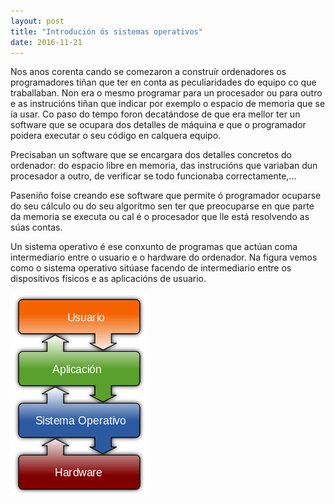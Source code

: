 ```yaml
---
layout: post
title: "Introdución ós sistemas operativos"
date: 2016-11-21
---
```


Nos anos corenta cando se comezaron a construír ordenadores os programadores tiñan que ter en conta as peculiaridades do equipo co que traballaban. Non era o mesmo programar para un procesador ou para outro e as instrucións tiñan que indicar por exemplo o espacio de memoria que se ía usar. Co paso do tempo foron decatándose de que era mellor ter un software que se ocupara dos detalles de máquina e que o programador poidera executar o seu código en calquera equipo.

Precisaban un software que se encargara dos detalles concretos do ordenador: do espacio libre en memoria, das instrucións que variaban dun procesador a outro, de verificar se todo funcionaba correctamente,...

Paseniño foise creando ese software que permite ó programador ocuparse do seu cálculo ou do seu algoritmo sen ter que preocuparse en que parte da memoria se executa ou cal é o procesador que lle está resolvendo as súas contas.

Un sistema operativo é ese conxunto de programas que actúan coma intermediario entre o usuario e o hardware do ordenador. Na figura vemos como o sistema operativo sitúase facendo de intermediario entre os dispositivos físicos e as aplicacións de usuario.

![Situación do sistema operativo](./capas.png)
